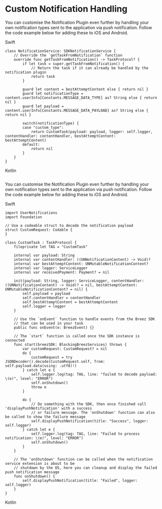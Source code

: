 # Custom Notification Handling

You can customise the Notification Plugin even further by handling your own notification types sent to the application via push notification. Follow the code example below for adding these to iOS and Android.

<custom-tabs category="lang">
<div slot="title">Swift</div>
<section>

```swift,ignore
class NotificationService: SDKNotificationService {
    // Override the `getTaskFromNotification` function 
    override func getTaskFromNotification() -> TaskProtocol? { 
        if let task = super.getTaskFromNotification() {
            // Return the task if it can already be handled by the notification plugin
            return task
        }

        guard let content = bestAttemptContent else { return nil }
        guard let notificationType = content.userInfo[Constants.MESSAGE_DATA_TYPE] as? String else { return nil }
        guard let payload = content.userInfo[Constants.MESSAGE_DATA_PAYLOAD] as? String else { return nil }
        
        switch(notificationType) {
        case "custom_type":
            return CustomTask(payload: payload, logger: self.logger, contentHandler: contentHandler, bestAttemptContent: bestAttemptContent)
        default:
            return nil
        }
    }
}
```

</section>
<div slot="title">Kotlin</div>
<section>

```kotlin,ignore
```

</section>
</custom-tabs>


You can customise the Notification Plugin even further by handling your own notification types sent to the application via push notification. Follow the code example below for adding these to iOS and Android.

<custom-tabs category="lang">
<div slot="title">Swift</div>
<section>

```swift,ignore
import UserNotifications
import Foundation

// Use a codeable struct to decode the notification payload
struct CustomRequest: Codable {
}

class CustomTask : TaskProtocol {
    fileprivate let TAG = "CustomTask"
    
    internal var payload: String
    internal var contentHandler: ((UNNotificationContent) -> Void)?
    internal var bestAttemptContent: UNMutableNotificationContent?
    internal var logger: ServiceLogger
    internal var receivedPayment: Payment? = nil
    
    init(payload: String, logger: ServiceLogger, contentHandler: ((UNNotificationContent) -> Void)? = nil, bestAttemptContent: UNMutableNotificationContent? = nil) {
        self.payload = payload
        self.contentHandler = contentHandler
        self.bestAttemptContent = bestAttemptContent
        self.logger = logger
    }
    
    // Use the `onEvent` function to handle events from the Breez SDK 
    // that can be used in your task
    public func onEvent(e: BreezEvent) {}
    
    // The `start` function is called once the SDK instance is connected
    func start(breezSDK: BlockingBreezServices) throws {
        var customRequest: CustomRequest? = nil
        do {
            customRequest = try JSONDecoder().decode(CustomRequest.self, from: self.payload.data(using: .utf8)!)
        } catch let e {
            self.logger.log(tag: TAG, line: "failed to decode payload: \(e)", level: "ERROR")
            self.onShutdown()
            throw e
        }

        do {
            // Do something with the SDK, then once finished call 'displayPushNotification' with a success 
            // or failure message. The 'onShutdown' function can also be called to show the failure message
            self.displayPushNotification(title: "Success", logger: self.logger)
        } catch let e {
            self.logger.log(tag: TAG, line: "Failed to process notification: \(e)", level: "ERROR")
            self.onShutdown()
        }
    }

    // The 'onShutdown' function can be called when the notification service extension is about to be 
    // shutdown by the OS, here you can cleanup and display the failed push notification message
    func onShutdown() {
        self.displayPushNotification(title: "Failed", logger: self.logger)
    }
}
```

</section>
<div slot="title">Kotlin</div>
<section>

```kotlin,ignore
```

</section>
</custom-tabs>

